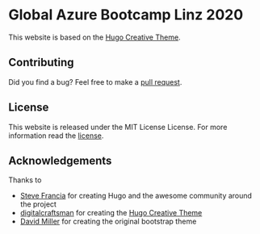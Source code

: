 # Global Azure Bootcamp Linz 2020

This website is based on the [Hugo Creative Theme](https://github.com/digitalcraftsman/hugo-creative-theme/).


## Contributing

Did you find a bug? Feel free to make a [pull request](//github.com/coding-club-linz/global-azure-bootcamp-2020/pulls).


## License

This website is released under the MIT License License. For more information read the [license](//github.com/coding-club-linz/global-azure-bootcamp-2020/blob/master/LICENSE).


## Acknowledgements

Thanks to 

- [Steve Francia](//github.com/spf13) for creating Hugo and the awesome community around the project
- [digitalcraftsman](//github.com/digitalcraftsman) for creating the [Hugo Creative Theme](//github.com/digitalcraftsman/hugo-creative-theme/)
- [David Miller](//github.com/davidtmiller) for creating the original bootstrap theme
